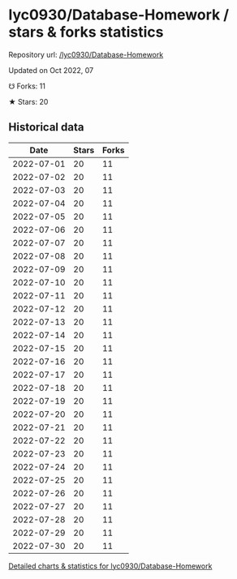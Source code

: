 # lyc0930/Database-Homework / stars & forks statistics

Repository url: [/lyc0930/Database-Homework](https://github.com/lyc0930/Database-Homework)

Updated on Oct 2022, 07

☋ Forks: 11

★ Stars: 20

## Historical data
| Date | Stars | Forks |
|------|-------|-------|
| 2022-07-01 | 20 | 11 | 
| 2022-07-02 | 20 | 11 | 
| 2022-07-03 | 20 | 11 | 
| 2022-07-04 | 20 | 11 | 
| 2022-07-05 | 20 | 11 | 
| 2022-07-06 | 20 | 11 | 
| 2022-07-07 | 20 | 11 | 
| 2022-07-08 | 20 | 11 | 
| 2022-07-09 | 20 | 11 | 
| 2022-07-10 | 20 | 11 | 
| 2022-07-11 | 20 | 11 | 
| 2022-07-12 | 20 | 11 | 
| 2022-07-13 | 20 | 11 | 
| 2022-07-14 | 20 | 11 | 
| 2022-07-15 | 20 | 11 | 
| 2022-07-16 | 20 | 11 | 
| 2022-07-17 | 20 | 11 | 
| 2022-07-18 | 20 | 11 | 
| 2022-07-19 | 20 | 11 | 
| 2022-07-20 | 20 | 11 | 
| 2022-07-21 | 20 | 11 | 
| 2022-07-22 | 20 | 11 | 
| 2022-07-23 | 20 | 11 | 
| 2022-07-24 | 20 | 11 | 
| 2022-07-25 | 20 | 11 | 
| 2022-07-26 | 20 | 11 | 
| 2022-07-27 | 20 | 11 | 
| 2022-07-28 | 20 | 11 | 
| 2022-07-29 | 20 | 11 | 
| 2022-07-30 | 20 | 11 | 


[Detailed charts & statistics for lyc0930/Database-Homework](https://reviewgithub.com/rep/lyc0930/Database-Homework)
